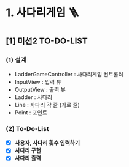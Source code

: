 # 1. 사다리게임 🪜

## [1] 미션2 TO-DO-LIST

### (1) 설계
- LadderGameController : 사다리게임 컨트롤러
- InputView : 입력 뷰
- OutputView : 출력 뷰
- Ladder : 사다리
- Line : 사다리 각 줄 (가로 줄)
- Point : 포인트

### (2) To-Do-List

- [x] **사용자, 사다리 횟수 입력하기**
- [x] **사다리 구현**
- [x] **사다리 출력**
